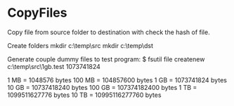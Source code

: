# CopyFiles
Copy file from source folder to destination with check the hash of file. 

Create folders
mkdir c:\temp\src
mkdir c:\temp\dst

Generate couple dummy files to test program:
$ fsutil file createnew c:\temp\src\1gb.test 1073741824

1 MB = 1048576 bytes
100 MB = 104857600 bytes
1 GB = 1073741824 bytes
10 GB = 10737418240 bytes
100 GB = 107374182400 bytes
1 TB = 1099511627776 bytes
10 TB = 10995116277760 bytes